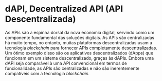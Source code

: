 # dAPI, Decentralized API (API Descentralizada)

As APIs são a espinha dorsal da nova economia digital, servindo como um componente fundamental das soluções digitais. As APIs são centralizadas há muito tempo, no entanto, muitas plataformas descentralizadas usam a tecnologia _blockchain_ para fornecer APIs completamente descentralizadas. Um ótimo exemplo disso são os aplicativos descentralizados (dApps) que funcionam em um sistema descentralizado, graças às dAPIs. Embora uma dAPI seja comparável à uma API convencional em termos de funcionalidade, as APIs são centralizadas e não são inerentemente compatíveis com a tecnologia _blockchain_.
